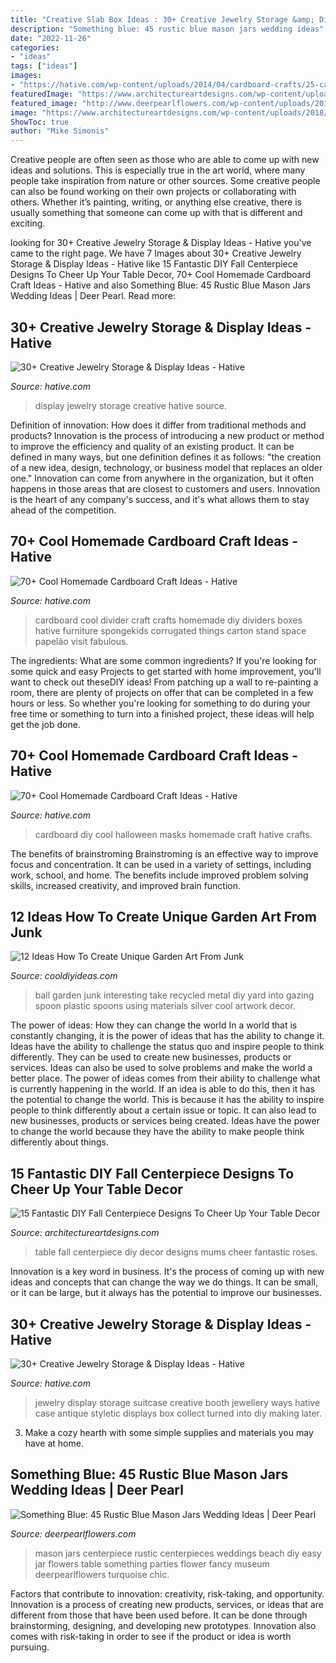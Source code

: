 ```yaml
---
title: "Creative Slab Box Ideas : 30+ Creative Jewelry Storage &amp; Display Ideas"
description: "Something blue: 45 rustic blue mason jars wedding ideas"
date: "2022-11-26"
categories:
- "ideas"
tags: ["ideas"]
images:
- "https://hative.com/wp-content/uploads/2014/04/cardboard-crafts/25-cardboard-room-divider.jpg"
featuredImage: "https://www.architectureartdesigns.com/wp-content/uploads/2018/09/15-Fantastic-DIY-Fall-Centerpiece-Designs-To-Cheer-Up-Your-Table-Decor-11.jpg"
featured_image: "http://www.deerpearlflowers.com/wp-content/uploads/2015/07/Long-Beach-Museum-Wedding-Centerpiece.jpg"
image: "https://www.architectureartdesigns.com/wp-content/uploads/2018/09/15-Fantastic-DIY-Fall-Centerpiece-Designs-To-Cheer-Up-Your-Table-Decor-11.jpg"
ShowToc: true
author: "Mike Simonis"
---
```



Creative people are often seen as those who are able to come up with new ideas and solutions. This is especially true in the art world, where many people take inspiration from nature or other sources. Some creative people can also be found working on their own projects or collaborating with others. Whether it’s painting, writing, or anything else creative, there is usually something that someone can come up with that is different and exciting.

	

		
looking for 30+ Creative Jewelry Storage &amp; Display Ideas - Hative you've came to the right page. We have 7 Images about 30+ Creative Jewelry Storage &amp; Display Ideas - Hative like 15 Fantastic DIY Fall Centerpiece Designs To Cheer Up Your Table Decor, 70+ Cool Homemade Cardboard Craft Ideas - Hative and also Something Blue: 45 Rustic Blue Mason Jars Wedding Ideas | Deer Pearl. Read more:
		
    
## 30+ Creative Jewelry Storage &amp; Display Ideas - Hative

<img loading=lazy src="https://hative.com/wp-content/uploads/2015/01/jewelry-storage-display-ideas/22-jewelry-storage-display-ideas.jpg" onerror="this.onerror=null;this.src='https://tse2.mm.bing.net/th?id=OIP.QTYojMsHxAUaXdXwJ7jSrwHaLK&amp;pid=15.1';" alt="30+ Creative Jewelry Storage &amp; Display Ideas - Hative">

_Source: hative.com_

>display jewelry storage creative hative source. 

	

Definition of innovation: How does it differ from traditional methods and products?
Innovation is the process of introducing a new product or method to improve the efficiency and quality of an existing product. It can be defined in many ways, but one definition defines it as follows: "the creation of a new idea, design, technology, or business model that replaces an older one." Innovation can come from anywhere in the organization, but it often happens in those areas that are closest to customers and users. Innovation is the heart of any company's success, and it's what allows them to stay ahead of the competition.

    
## 70+ Cool Homemade Cardboard Craft Ideas - Hative

<img loading=lazy src="https://hative.com/wp-content/uploads/2014/04/cardboard-crafts/25-cardboard-room-divider.jpg" onerror="this.onerror=null;this.src='https://tse3.mm.bing.net/th?id=OIP.V8twlqYQSxlzuJt0axIWrQHaHV&amp;pid=15.1';" alt="70+ Cool Homemade Cardboard Craft Ideas - Hative">

_Source: hative.com_

>cardboard cool divider craft crafts homemade diy dividers boxes hative furniture spongekids corrugated things carton stand space papelão visit fabulous. 

	

The ingredients: What are some common ingredients?
If you're looking for some quick and easy Projects to get started with home improvement, you'll want to check out theseDIY ideas! From patching up a wall to re-painting a room, there are plenty of projects on offer that can be completed in a few hours or less. So whether you're looking for something to do during your free time or something to turn into a finished project, these ideas will help get the job done.

    
## 70+ Cool Homemade Cardboard Craft Ideas - Hative

<img loading=lazy src="https://hative.com/wp-content/uploads/2014/04/cardboard-crafts/11-diy-halloween-masks.jpg" onerror="this.onerror=null;this.src='https://tse1.mm.bing.net/th?id=OIP.uG6X6SdVYsc8DfMd8mFvywHaKO&amp;pid=15.1';" alt="70+ Cool Homemade Cardboard Craft Ideas - Hative">

_Source: hative.com_

>cardboard diy cool halloween masks homemade craft hative crafts. 

	

The benefits of brainstroming
Brainstroming is an effective way to improve focus and concentration. It can be used in a variety of settings, including work, school, and home. The benefits include improved problem solving skills, increased creativity, and improved brain function.

    
## 12 Ideas How To Create Unique Garden Art From Junk

<img loading=lazy src="http://cooldiyideas.com/wp-content/uploads/2015/07/Interesting-Take-on-the-Gazing-Ball.jpg" onerror="this.onerror=null;this.src='https://tse1.mm.bing.net/th?id=OIP.ris3KUIgKEKBrlz3SQkAwAAAAA&amp;pid=15.1';" alt="12 Ideas How To Create Unique Garden Art From Junk">

_Source: cooldiyideas.com_

>ball garden junk interesting take recycled metal diy yard into gazing spoon plastic spoons using materials silver cool artwork decor. 

	

The power of ideas: How they can change the world
In a world that is constantly changing, it is the power of ideas that has the ability to change it. Ideas have the ability to challenge the status quo and inspire people to think differently. They can be used to create new businesses, products or services. Ideas can also be used to solve problems and make the world a better place.
The power of ideas comes from their ability to challenge what is currently happening in the world. If an idea is able to do this, then it has the potential to change the world. This is because it has the ability to inspire people to think differently about a certain issue or topic. It can also lead to new businesses, products or services being created. Ideas have the power to change the world because they have the ability to make people think differently about things.

    
## 15 Fantastic DIY Fall Centerpiece Designs To Cheer Up Your Table Decor

<img loading=lazy src="https://www.architectureartdesigns.com/wp-content/uploads/2018/09/15-Fantastic-DIY-Fall-Centerpiece-Designs-To-Cheer-Up-Your-Table-Decor-11.jpg" onerror="this.onerror=null;this.src='https://tse1.mm.bing.net/th?id=OIP.te2G4u2GXjEEUKUXW9UZsQHaLG&amp;pid=15.1';" alt="15 Fantastic DIY Fall Centerpiece Designs To Cheer Up Your Table Decor">

_Source: architectureartdesigns.com_

>table fall centerpiece diy decor designs mums cheer fantastic roses. 

	

Innovation is a key word in business. It's the process of coming up with new ideas and concepts that can change the way we do things. It can be small, or it can be large, but it always has the potential to improve our businesses.

    
## 30+ Creative Jewelry Storage &amp; Display Ideas - Hative

<img loading=lazy src="https://hative.com/wp-content/uploads/2015/01/jewelry-storage-display-ideas/35-vintage-suitcase-jewelry-storage.jpg" onerror="this.onerror=null;this.src='https://tse1.mm.bing.net/th?id=OIP.-n6g8CTWpb8rThBtSNvKlAHaJ4&amp;pid=15.1';" alt="30+ Creative Jewelry Storage &amp; Display Ideas - Hative">

_Source: hative.com_

>jewelry display storage suitcase creative booth jewellery ways hative case antique styletic displays box collect turned into diy making later. 

	

3. Make a cozy hearth with some simple supplies and materials you may have at home.

    
## Something Blue: 45 Rustic Blue Mason Jars Wedding Ideas | Deer Pearl

<img loading=lazy src="http://www.deerpearlflowers.com/wp-content/uploads/2015/07/Long-Beach-Museum-Wedding-Centerpiece.jpg" onerror="this.onerror=null;this.src='https://tse3.mm.bing.net/th?id=OIP.aybu8wllCnbP6llXV_jj0gHaLH&amp;pid=15.1';" alt="Something Blue: 45 Rustic Blue Mason Jars Wedding Ideas | Deer Pearl">

_Source: deerpearlflowers.com_

>mason jars centerpiece rustic centerpieces weddings beach diy easy jar flowers table something parties flower fancy museum deerpearlflowers turquoise chic. 

	

Factors that contribute to innovation: creativity, risk-taking, and opportunity.
Innovation is a process of creating new products, services, or ideas that are different from those that have been used before. It can be done through brainstorming, designing, and developing new prototypes. Innovation also comes with risk-taking in order to see if the product or idea is worth pursuing.

